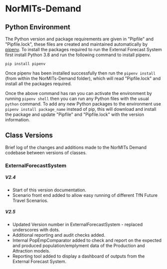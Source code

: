 # NorMITs-Demand

## Python Environment

The Python version and package requirements are given in "Pipfile" and "Pipfile.lock",
these files are created and maintained automatically by [pipenv](https://pypi.org/project/pipenv/).
To install the packages required to run the External Forecast System first install Python 3.8 and 
run the following command to install pipenv.

`pip install pipenv`

Once pipenv has been installed successfully then run the `pipenv install` (from within
the NorMITs-Demand folder), which will read "Pipfile.lock" and install all the packages required.

Once the above command has ran you can activate the environment by running `pipenv shell` then
you can run any Python files with the usual `python` command. To add any new Python
packages to the environment use `pipenv install package_name` instead of pip, this will download
and install the package and update "Pipfile" and "Pipfile.lock" with the version information.


## Class Versions

Brief log of the changes and additions made to the NorMITs Demand codebase between versions of
classes.

### ExternalForecastSystem

##### V2.4
 - Start of this version documentation.
 - Scenario front end added to allow easy running of different TfN Future Travel Scenarios.
 
##### V2.5
 - Updated Version number in ExternalForecastSystem - replaced underscores with dots. 
 - Additional reporting and audit checks added.
 - Internal PopEmpComparator added to check and report on the expected and produced population/emplyment data of the Production and Attraction models.
 - Reporting tool added to display a dashboard of outputs from the External Forecast System.
 
